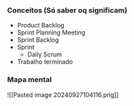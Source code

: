 ### Conceitos (Só saber oq significam)
- Product Backlog
- Sprint Planning Meeting
-  Sprint Backlog
- Sprint
	- Daily Scrum
- Trabalho terminado

### Mapa mental
![[Pasted image 20240927104116.png]]
